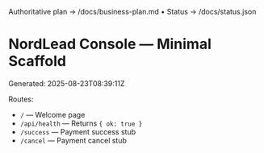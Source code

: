 Authoritative plan → /docs/business-plan.md • Status → /docs/status.json
# NordLead Console — Minimal Scaffold

Generated: 2025-08-23T08:39:11Z

Routes:
- `/` — Welcome page
- `/api/health` — Returns `{ ok: true }`
- `/success` — Payment success stub
- `/cancel` — Payment cancel stub


